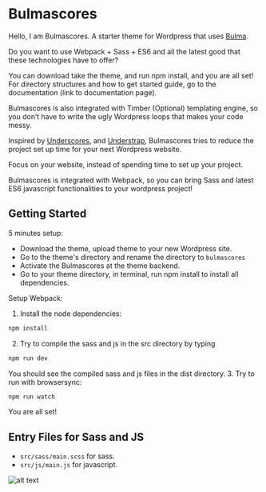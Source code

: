 # Bulmascores

Hello, I am Bulmascores. A starter theme for Wordpress that uses [Bulma](https://bulma.io/). 

Do you want to use Webpack + Sass + ES6 and all the latest good that these technologies have to offer? 

You can download take the theme, and run npm install, and you are all set! For directory structures and how to get started guide, go to the documentation (link to documentation page).

Bulmascores is also integrated with Timber (Optional) templating engine, so you don’t have to write the ugly Wordpress loops that makes your code messy. 

Inspired by [Underscores](https://underscores.me/), and [Understrap](https://understrap.com/), Bulmascores tries to reduce the project set up time for your next Wordpress website. 

Focus on your website, instead of spending time to set up your project. 

Bulmascores is integrated with Webpack, so you can bring Sass and latest ES6 javascript functionalities to your wordpress project!



## Getting Started

5 minutes setup:
* Download the theme, upload theme to your new Wordpress site. 
* Go to the theme's directory and rename the directory to `bulmascores`
* Activate the Bulmascores at the theme backend.
* Go to your theme directory, in terminal, run npm install to install all dependencies.

Setup Webpack:

1. Install the node dependencies:
```sh
npm install
```
2. Try to compile the sass and js in the src directory by typing 
```sh
npm run dev
```
You should see the compiled sass and js files in the dist directory.
3. Try to run with browsersync:
```sh
npm run watch
```

You are all set!


## Entry Files for Sass and JS
* `src/sass/main.scss` for sass. 
* `src/js/main.js` for javascript.

![alt text](https://github.com/se468/Bulmascores/blob/master/images/made-with-bulma.png "Made with Bulma")
